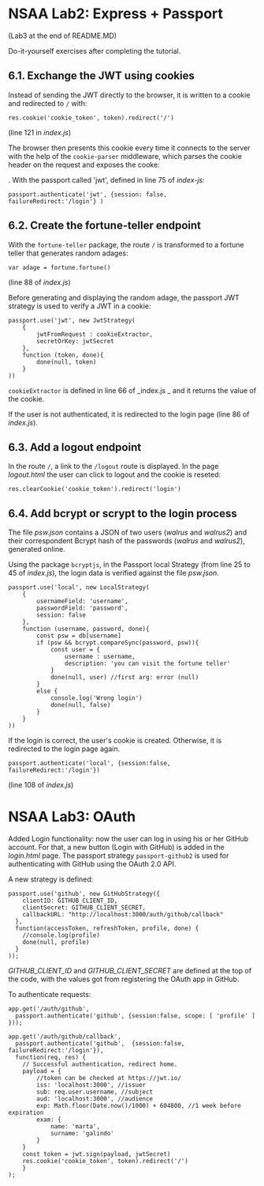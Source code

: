 # NSAA Lab2: Express + Passport

(Lab3 at the end of README.MD) 

Do-it-yourself exercises after completing the tutorial.
## 6.1. Exchange the JWT using cookies

Instead of sending the JWT directly to the browser, it is written to a cookie and redirected to ```/``` with:

```
res.cookie('cookie_token', token).redirect('/')
```
(line 121 in _index.js_)

The browser then presents this cookie every time it connects to the server with the help of the ```cookie-parser``` middleware, which parses the cookie header on the request and exposes the cooke:

. With the passport called 'jwt', defined in line 75 of _index-js_: 


```
passport.authenticate('jwt', {session: false,  failureRedirect:'/login'} )
```

## 6.2. Create the fortune-teller endpoint

With the ```fortune-teller``` package, the route ```/``` is transformed to a fortune teller that generates random adages: 

```
var adage = fortune.fortune()
```
(line 88 of _index.js_)

Before generating and displaying the random adage, the passport JWT strategy is used to verify a JWT in a cookie: 

```
passport.use('jwt', new JwtStrategy(
    {
        jwtFromRequest : cookieExtractor, 
        secretOrKey: jwtSecret
    },
    function (token, done){
        done(null, token)
    }    
))
```

```cookieExtractor``` is defined in line 66 of _index.js _ and it returns the value of the cookie.

If the user is not authenticated, it is redirected to the login page (line 86 of _index.js_).


## 6.3. Add a logout endpoint

In the route ```/```, a link to the  ```/logout``` route is displayed. In the page _logout.html_ the user can click to logout and the cookie is reseted: 
```
res.clearCookie('cookie_token').redirect('login')
```


## 6.4. Add bcrypt or scrypt to the login process

The file _psw.json_ contains a JSON of two users (_walrus_ and _walrus2_) and their correspondent Bcrypt hash of the passwords (_walrus_ and _walrus2_), generated online. 

Using the package ```bcryptjs```, in the Passport local Strategy (from line 25 to 45 of _index.js_), the login data is verified against the file _psw.json_. 

```
passport.use('local', new LocalStrategy(
    {
        usernameField: 'username',
        passwordField: 'password', 
        session: false
    },
    function (username, password, done){
        const psw = db[username]
        if (psw && bcrypt.compareSync(password, psw)){
            const user = {
                username : username, 
                description: 'you can visit the fortune teller'
            }
            done(null, user) //first arg: error (null)
        }
        else {
            console.log('Wrong login')
            done(null, false)
        }
    }
))
```

If the login is correct, the user's cookie is created. Otherwise, it is redirected to the login page again. 

```
passport.authenticate('local', {session:false, failureRedirect:'/login'})
```
(line 108 of _index.js_)

# NSAA Lab3: OAuth

Added Login functionality: now the user can log in using his or her GitHub account. For that, a new button (Login with GitHub) is added in the _login.html_ page.  The passport strategy ```passport-github2``` is used for authenticating with GitHub using the OAuth 2.0 API.

A new strategy is defined:

```
passport.use('github', new GitHubStrategy({
    clientID: GITHUB_CLIENT_ID,
    clientSecret: GITHUB_CLIENT_SECRET,
    callbackURL: "http://localhost:3000/auth/github/callback"
  },
  function(accessToken, refreshToken, profile, done) {
    //console.log(profile)
    done(null, profile)
  }
));
```

_GITHUB_CLIENT_ID_ and _GITHUB_CLIENT_SECRET_ are defined at the top of the code, with the values got from registering the OAuth app in GitHub. 

To authenticate requests: 


```
app.get('/auth/github',
  passport.authenticate('github', {session:false, scope: [ 'profile' ] }));

app.get('/auth/github/callback', 
  passport.authenticate('github',  {session:false,  failureRedirect:'/login'}),
  function(req, res) {
    // Successful authentication, redirect home.
    payload = {
        //token can be checked at https://jwt.io/
        iss: 'localhost:3000', //issuer
        sub: req.user.username, //subject
        aud: 'localhost:3000', //audience
        exp: Math.floor(Date.now()/1000) + 604800, //1 week before expiration
        exam: {
            name: 'marta', 
            surname: 'galindo'
        }
    }
    const token = jwt.sign(payload, jwtSecret)
    res.cookie('cookie_token', token).redirect('/')
    }
);

```